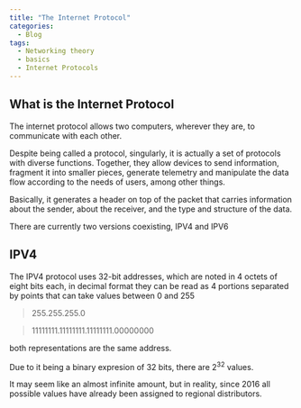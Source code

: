 ```yaml
---
title: "The Internet Protocol"
categories:
  - Blog
tags:
  - Networking theory
  - basics
  - Internet Protocols
---
```

<h2>What is the Internet Protocol </h2>
The internet protocol allows two computers, wherever they are, to communicate with each other.

Despite being called a protocol, singularly, it is actually a set of protocols with diverse functions.
Together, they allow devices to send information, fragment it into smaller pieces, generate telemetry and manipulate the data flow according to the needs of users, among other things.

Basically, it generates a header on top of the packet that carries information about the sender, about the receiver, and the type and structure of the data.

There are currently two versions coexisting, IPV4 and IPV6

<h2>IPV4</h2>

The IPV4 protocol uses 32-bit addresses, which are noted in 4 octets of eight bits each, in decimal format they can be read as 4 portions separated by points that can take values between 0 and 255

> 255.255.255.0

> 11111111.11111111.11111111.00000000

both representations are the same address.

Due to it being a binary expresion of 32 bits, there are 2<sup>32</sup> values. 

It may seem like an almost infinite amount, but in reality, since 2016 all possible values have already been assigned to regional distributors.